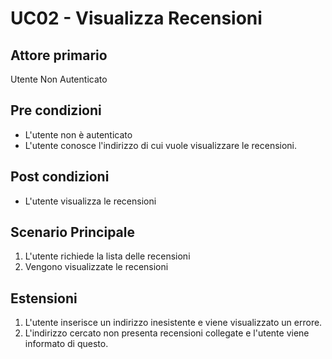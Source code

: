 # UC02 - Visualizza Recensioni

## Attore primario
Utente Non Autenticato

## Pre condizioni
- L'utente non è autenticato
- L'utente conosce l'indirizzo di cui vuole visualizzare le recensioni.

## Post condizioni
- L'utente visualizza le recensioni

## Scenario Principale
1. L'utente richiede la lista delle recensioni
2. Vengono visualizzate le recensioni

## Estensioni
1. L'utente inserisce un indirizzo inesistente e viene visualizzato un errore.
2. L'indirizzo cercato non presenta recensioni collegate e l'utente viene informato di questo.